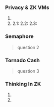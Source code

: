 ### Privacy & ZK VMs

1.
2.
    2.1:
    2.2:
    2.3:

### Semaphore

> question 2

### Tornado Cash

> question 3

### Thinking In ZK

1.
2.
